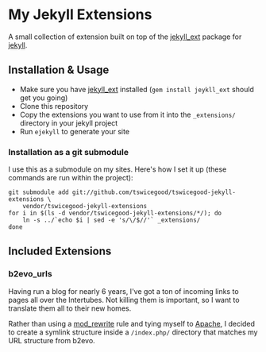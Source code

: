 My Jekyll Extensions
====================

A small collection of extension built on top of the [jekyll_ext][] package for
[jekyll][].


Installation & Usage
--------------------

* Make sure you have [jekyll_ext][] installed (`gem install jeykll_ext` should
get you going)
* Clone this repository
* Copy the extensions you want to use from it into the `_extensions/` directory
in your jekyll project
* Run `ejekyll` to generate your site


### Installation as a git submodule

I use this as a submodule on my sites.  Here's how I set it up (these commands
are run within the project):

    git submodule add git://github.com/tswicegood/tswicegood-jekyll-extensions \
        vendor/tswicegood-jekyll-extensions
    for i in $(ls -d vendor/tswicegood-jekyll-extensions/*/); do
        ln -s ../`echo $i | sed -e 's/\/$//'` _extensions/
    done


Included Extensions
-------------------

### b2evo_urls

Having run a blog for nearly 6 years, I've got a ton of incoming links to pages
all over the Intertubes.  Not killing them is important, so I want to translate
them all to their new homes.

Rather than using a [mod_rewrite][] rule and tying myself to [Apache][], I
decided to create a symlink structure inside a `/index.php/` directory that
matches my URL structure from b2evo.



[jekyll_ext]: http://github.com/rfelix/jekyll_ext 
[jekyll]: http://github.com/mojombo/jekyll
[mod_rewrite]: http://httpd.apache.org/docs/2.2/mod/mod_rewrite.html
[Apache]: http://httpd.apache.org/
